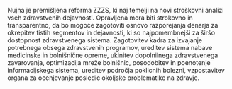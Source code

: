 Nujna je premišljena reforma ZZZS, ki naj temelji na novi stroškovni analizi vseh zdravstvenih dejavnosti. Opravljena mora biti strokovno in transparentno, da bo mogoče zagotoviti osnovo razporejanja denarja za okrepitev tistih segmentov in dejavnosti, ki so najpomembnejši za širšo dostopnost zdravstvenega sistema. Zagotovitev kadra za izvajanje potrebnega obsega zdravstvenih programov, ureditev sistema nabave medicinske in bolnišnične opreme, ukinitev dopolnilnega zdravstvenega zavarovanja, optimizacija mreže bolnišnic, posodobitev in poenotenje informacijskega sistema, ureditev področja poklicnih bolezni, vzpostavitev organa za ocenjevanje posledic okoljske problematike na zdravje.
